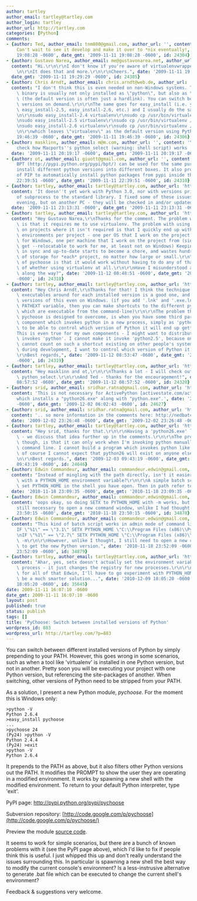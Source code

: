 ```yaml
---
author: tartley
author_email: tartley@tartley.com
author_login: tartley
author_url: http://tartley.com
categories: [Python]
comments:
- {author: Ted, author_email: tnm800@gmail.com, author_url: '', content: Awesome idea.
    Can't wait to see it develop and make it over to *nix eventually!, date: '2009-11-11
    19:08:28 -0600', date_gmt: '2009-11-11 19:08:28 -0600', id: 24304}
- {author: Gustavo Narea, author_email: me@gustavonarea.net, author_url: 'http://gustavonarea.net',
  content: "Hi.\r\n\r\nI don't know if you're aware of virtualenvwrapper:\r\nhttp://www.doughellmann.com/docs/virtualenvwrapper/\r\
    \n\r\nIt does that and more.\r\n\r\nCheers.", date: '2009-11-11 19:29:29 -0600',
  date_gmt: '2009-11-11 19:29:29 -0600', id: 24305}
- {author: Chris Arndt, author_email: chris.arndt@web.de, author_url: 'http://blog.chrisarndt.de/',
  content: "I don't think this is even needed on non-Windows systems. There, the Python\
    \ binary is usually not only installed as \"python\", but also as \"pythonX.Y\"\
    \ (the default version is often just a hardlink). You can switch between Python\
    \ versions on demand.\r\n\r\nThe same goes for easy_install (i.e. you have easy_install,\
    \ easy_install-2.5, easy_install-2.6, etc.) and I usually do the same with virtualenv:\r\
    \n\r\nsudo easy_install-2.4 virtualenv\r\nsudo cp /usr/bin/virtualenv /usr/bin/virtualenv-2.4\r\
    \nsudo easy_install-2.5 virtualenv\r\nsudo cp /usr/bin/virtualenv /usr/bin/virtualenv-2.5\r\
    \nsudo easy_install-2.6 virtualenv\r\nsudo cp /usr/bin/virtualenv /usr/bin/virtualenv-2.6\r\
    \n\r\nwhich leaves \"virtualenv\" as the default version using Python 2.6.", date: '2009-11-11
    19:46:39 -0600', date_gmt: '2009-11-11 19:46:39 -0600', id: 24306}
- {author: masklinn, author_email: m@m.com, author_url: '', content: 'You could always
    check how Macports''s python_select (warning: shell script) works (http://svn.macports.org/repository/macports/contrib/select/select.sh)',
  date: '2009-11-11 20:19:17 -0600', date_gmt: '2009-11-11 20:19:17 -0600', id: 24307}
- {author: ot, author_email: giuott@gmail.com, author_url: '', content: 'On UNIX environments
    BPT (http://pypi.python.org/pypi/bpt/) can be used for the same purpose: just
    install different python versions into different boxes. It also provides a fork
    of PIP to automatically install python packages from pypi inside the box.', date: '2009-11-11
    22:39:51 -0600', date_gmt: '2009-11-11 22:39:51 -0600', id: 24310}
- {author: tartley, author_email: tartley@tartley.com, author_url: 'http://tartley.com',
  content: 'It doesn''t yet work with Python 3.0, nor with versions prior to the introduction
    of subprocess to the standard library. I fixed some of these issues earlier this
    evening, but on another PC - they will be checked in and/or updated on PyPI tomorrow.',
  date: '2009-11-11 23:13:31 -0600', date_gmt: '2009-11-11 23:13:31 -0600', id: 24311}
- {author: tartley, author_email: tartley@tartley.com, author_url: 'http://tartley.com',
  content: "Hey Gustavo Narea,\r\nThanks for the comment. The problem with virtualenvwrapper\
    \ is that it requires me to use virtualenv. The problem with using virtualenv\
    \ on projects where it isn't required is that I quickly end up with many virtual\
    \ environments per project - one per OS that I work on the project on, and also,\
    \ for Windows, one per machine that I work on the project from (since I can't\
    \ get --relocatable to work for me, at least not on Windows) Keeping them all\
    \ in sync and up-to-date starts to become a chore, and wastes hundreds of megabytes\
    \ of storage for *each* project, no matter how large or small.\r\n\r\nThe idea\
    \ of pychoose is that it would work without having to do any of that, regardless\
    \ of whether using virtualenv at all.\r\n\r\nHave I misunderstood at any step\
    \ along the way?", date: '2009-11-12 08:48:51 -0600', date_gmt: '2009-11-12 08:48:51
    -0600', id: 24318}
- {author: tartley, author_email: tartley@tartley.com, author_url: 'http://tartley.com',
  content: "Hey Chris Arndt,\r\nThanks for that! I think the technique of having 'pythonX.X'\
    \ executables around for each installed version is a good one, and I add my own\
    \ versions of this even on Windows. (if you add '.lnk' and '.exe.lnk' to your\
    \ PATHEXT variable, then you can make shortcuts to the different python versions,\
    \ which are executable from the command-line)\r\n\r\nThe problem though, which\
    \ pychoose is designed to overcome, is when you have some third party tool or\
    \ component which invokes python in a new process, simply as 'python' - I want\
    \ to be able to control which version of Python it will end up getting.\r\n\r\n\
    This is even true for my own components - I might want to distribute a tool which\
    \ invokes 'python'. I cannot make it invoke 'python2.5', because on Windows I\
    \ cannot count on such a shortcut existing on other people's systems. Nevertheless,\
    \ during development, I want to control which version of Python it invokes.\r\n\
    \r\nBest regards,", date: '2009-11-12 08:53:47 -0600', date_gmt: '2009-11-12 08:53:47
    -0600', id: 24319}
- {author: tartley, author_email: tartley@tartley.com, author_url: 'http://tartley.com',
  content: "Hey masklinn and ot,\r\n\r\nThanks a lot - I will check out both BPT and\
    \ python_select.\r\n\r\nAnd Ted - thanks for the encouragement!", date: '2009-11-12
    08:57:52 -0600', date_gmt: '2009-11-12 08:57:52 -0600', id: 24320}
- {author: srid, author_email: sridhar.ratna@gmail.com, author_url: 'http://nearfar.org/',
  content: 'This is not necessary for ActivePython [activestate.com/activepython]
    which installs a "python26.exe" along with "python.exe".', date: '2009-12-02 06:02:43
    -0600', date_gmt: '2009-12-02 06:02:43 -0600', id: 24627}
- {author: srid, author_email: sridhar.ratna@gmail.com, author_url: 'http://nearfar.org/',
  content: '.. so more information in the comments here: http://nedbatchelder.com/blog/200512/multiple_python_installations_on_windows.html',
  date: '2009-12-02 23:26:48 -0600', date_gmt: '2009-12-02 23:26:48 -0600', id: 24639}
- {author: tartley, author_email: tartley@tartley.com, author_url: 'http://tartley.com',
  content: "Hey srid, thanks for that.\r\n\r\nHaving a 'python26.exe' link is brilliant\
    \ - we discuss that idea further up in the comments.\r\n\r\nThe problem with that\
    \ though, is that it can only work when I'm invoking python manually from the\
    \ command line. I cannot build a program which invokes python like that, because\
    \ of course I cannot expect that python26 will exist on anyone else's system.\r\
    \n\r\nBest regards.", date: '2009-12-03 09:43:19 -0600', date_gmt: '2009-12-03
    09:43:19 -0600', id: 24646}
- {author: Edwin Commandeur, author_email: commandeur.edwin@gmail.com, author_url: '',
  content: "Instead of mingling with the path directly, isn't it easier to mingle\
    \ with a PYTHON_HOME environment variable?\r\n\r\nA simple batch script could\
    \ set PYTHON_HOME in the shell you have open. Then in path refer to %PYTHON_HOME%.",
  date: '2010-11-18 23:09:35 -0600', date_gmt: '2010-11-18 23:09:35 -0600', id: 34876}
- {author: Edwin Commandeur, author_email: commandeur.edwin@gmail.com, author_url: '',
  content: 'oops okay, so doing SETX to PYTHON_HOME with -m works, but then it is
    still necessary to open a new command window, unlike I had thought.', date: '2010-11-18
    23:50:15 -0600', date_gmt: '2010-11-18 23:50:15 -0600', id: 34878}
- {author: Edwin Commandeur, author_email: commandeur.edwin@gmail.com, author_url: '',
  content: "This kind of batch script works in admin mode of command line:\r\n\r\n\
    IF \"%1\" == \"3.1\" SETX PYTHON_HOME \"C:\\Program Files (x86)\\Python31\" -m\r\
    \nIF \"%1\" == \"2.7\" SETX PYTHON_HOME \"C:\\Program Files (x86)\\Python27\"\
    \ -m\r\n\r\nHowever, unlike I thought, I still need to open a new command window\
    \ to get the new Python version.", date: '2010-11-18 23:52:09 -0600', date_gmt: '2010-11-18
    23:52:09 -0600', id: 34879}
- {author: tartley, author_email: tartley@tartley.com, author_url: 'http://tartley.com',
  content: "Ahar, yes, setx doesn't actually set the environment variable in the current\
    \ process - it just changes the registry for new processes.\r\n\r\nThanks heaps\
    \ for all of that Edwin, I'll have to go experiment with PYTHON_HOME, that might\
    \ be a much smarter solution...", date: '2010-12-09 18:05:20 -0600', date_gmt: '2010-12-09
    18:05:20 -0600', id: 35645}
date: 2009-11-11 16:07:10 -0600
date_gmt: 2009-11-11 16:07:10 -0600
layout: post
published: true
status: publish
tags: []
title: 'PyChoose: Switch between installed versions of Python'
wordpress_id: 883
wordpress_url: http://tartley.com/?p=883
---
```


You can switch between different installed versions of Python by simply
prepending to your PATH. However, this goes wrong in some scenarios,
such as when a tool like 'virtualenv' is installed in one Python
version, but not in another. Pretty soon you will be executing your
project with one Python version, but referencing the site-packages of
another. When switching, other versions of Python need to be stripped
from your PATH.

As a solution, I present a new Python module, *pychoose*. For the moment
this is Windows only:

    >python -V
    Python 2.6.4
    >easy_install pychoose
    ...
    >pychoose 24
    (Py24) >python -V
    Python 2.4.4
    (Py24) >exit
    >python -V
    Python 2.6.4

It prepends to the PATH as above, but it also filters other Python
versions out the PATH. It modifies the PROMPT to show the user they are
operating in a modified environment. It works by spawning a new shell
with the modified environment. To return to your default Python
interpreter, type 'exit'.

PyPI page: <http://pypi.python.org/pypi/pychoose>

Subversion repository:
[http://code.google.com/p/pychoose](http://code.google.com/p/pychoose/)

Preview the module [source
code](http://code.google.com/p/pychoose/source/browse/trunk/pychoose_script.py).

It seems to work for simple scenarios, but there are a bunch of known
problems with it (see the PyPI page above), which I'd like to fix if
people think this is useful. I just whipped this up and don't really
understand the issues surrounding this. In particular is spawning a new
shell the best way to modify the current console's environment? Is a
less-instrusive alternative to generate .bat file which can be executed
to change the current shell's environment?

Feedback & suggestions very welcome.
